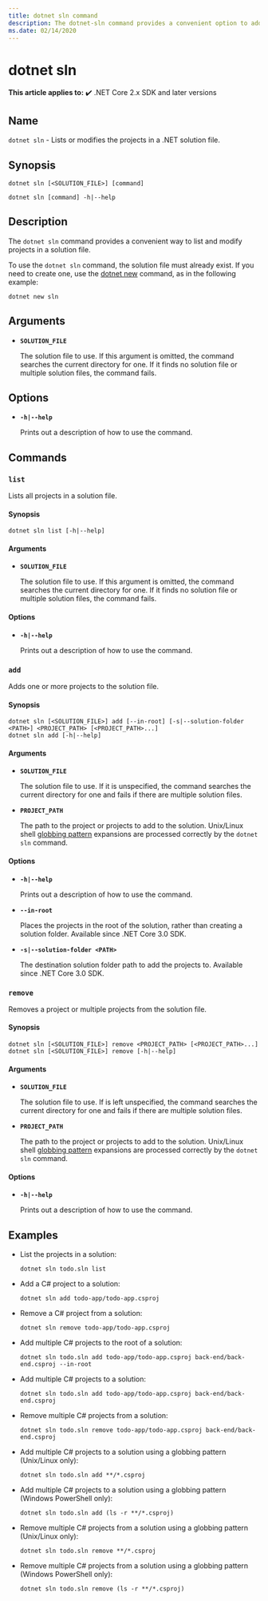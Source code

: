 ```yaml
---
title: dotnet sln command
description: The dotnet-sln command provides a convenient option to add, remove, and list projects in a solution file.
ms.date: 02/14/2020
---
```

# dotnet sln

**This article applies to:** ✔️ .NET Core 2.x SDK and later versions

## Name

`dotnet sln` - Lists or modifies the projects in a .NET solution file.

## Synopsis

```dotnetcli
dotnet sln [<SOLUTION_FILE>] [command]

dotnet sln [command] -h|--help
```

## Description

The `dotnet sln` command provides a convenient way to list and modify projects in a solution file.

To use the `dotnet sln` command, the solution file must already exist. If you need to create one, use the [dotnet new](dotnet-new.md) command, as in the following example:

```dotnetcli
dotnet new sln
```

## Arguments

- **`SOLUTION_FILE`**

  The solution file to use. If this argument is omitted, the command searches the current directory for one. If it finds no solution file or multiple solution files, the command fails.

## Options

- **`-h|--help`**

  Prints out a description of how to use the command.

## Commands

### `list`

Lists all projects in a solution file.

#### Synopsis

```dotnetcli
dotnet sln list [-h|--help]
```

#### Arguments

- **`SOLUTION_FILE`**

  The solution file to use. If this argument is omitted, the command searches the current directory for one. If it finds no solution file or multiple solution files, the command fails.

#### Options

- **`-h|--help`**

  Prints out a description of how to use the command.
  
### `add`

Adds one or more projects to the solution file.

#### Synopsis

```dotnetcli
dotnet sln [<SOLUTION_FILE>] add [--in-root] [-s|--solution-folder <PATH>] <PROJECT_PATH> [<PROJECT_PATH>...]
dotnet sln add [-h|--help]
```

#### Arguments

- **`SOLUTION_FILE`**

  The solution file to use. If it is unspecified, the command searches the current directory for one and fails if there are multiple solution files.

- **`PROJECT_PATH`**

  The path to the project or projects to add to the solution. Unix/Linux shell [globbing pattern](https://en.wikipedia.org/wiki/Glob_(programming)) expansions are processed correctly by the `dotnet sln` command.

#### Options

- **`-h|--help`**

  Prints out a description of how to use the command.

- **`--in-root`**

  Places the projects in the root of the solution, rather than creating a solution folder. Available since .NET Core 3.0 SDK.

- **`-s|--solution-folder <PATH>`**

  The destination solution folder path to add the projects to. Available since .NET Core 3.0 SDK.

### `remove`

Removes a project or multiple projects from the solution file.

#### Synopsis

```dotnetcli
dotnet sln [<SOLUTION_FILE>] remove <PROJECT_PATH> [<PROJECT_PATH>...]
dotnet sln [<SOLUTION_FILE>] remove [-h|--help]
```

#### Arguments

- **`SOLUTION_FILE`**

  The solution file to use. If is left unspecified, the command searches the current directory for one and fails if there are multiple solution files.

- **`PROJECT_PATH`**

  The path to the project or projects to add to the solution. Unix/Linux shell [globbing pattern](https://en.wikipedia.org/wiki/Glob_(programming)) expansions are processed correctly by the `dotnet sln` command.

#### Options

- **`-h|--help`**

  Prints out a description of how to use the command.

## Examples

- List the projects in a solution:

  ```dotnetcli
  dotnet sln todo.sln list
  ```

- Add a C# project to a solution:

  ```dotnetcli
  dotnet sln add todo-app/todo-app.csproj
  ```

- Remove a C# project from a solution:

  ```dotnetcli
  dotnet sln remove todo-app/todo-app.csproj
  ```

- Add multiple C# projects to the root of a solution:

  ```dotnetcli
  dotnet sln todo.sln add todo-app/todo-app.csproj back-end/back-end.csproj --in-root
  ```

- Add multiple C# projects to a solution:

  ```dotnetcli
  dotnet sln todo.sln add todo-app/todo-app.csproj back-end/back-end.csproj
  ```

- Remove multiple C# projects from a solution:

  ```dotnetcli
  dotnet sln todo.sln remove todo-app/todo-app.csproj back-end/back-end.csproj
  ```

- Add multiple C# projects to a solution using a globbing pattern (Unix/Linux only):

  ```dotnetcli
  dotnet sln todo.sln add **/*.csproj
  ```

- Add multiple C# projects to a solution using a globbing pattern (Windows PowerShell only):

  ```dotnetcli
  dotnet sln todo.sln add (ls -r **/*.csproj)
  ```

- Remove multiple C# projects from a solution using a globbing pattern (Unix/Linux only):

  ```dotnetcli
  dotnet sln todo.sln remove **/*.csproj
  ```

- Remove multiple C# projects from a solution using a globbing pattern (Windows PowerShell only):

  ```dotnetcli
  dotnet sln todo.sln remove (ls -r **/*.csproj)
  ```
